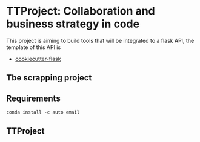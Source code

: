 # TTProject: Collaboration and business strategy in code
This project is aiming to build tools that will be integrated to a flask API, the template of this API is 
* [cookiecutter-flask](https://github.com/sloria/cookiecutter-flask)
##  Tbe scrapping project
## Requirements
```
conda install -c auto email
```
## TTProject
##
